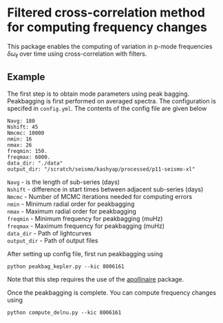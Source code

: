 # Filtered cross-correlation method for computing frequency changes

This package enables the computing of variation in p-mode frequencies $\delta\omega_\ell$ over time using cross-correlation with filters. 

## Example

The first step is to obtain mode parameters using peak bagging. Peakbagging is first performed on averaged spectra. The configuration is specifed in `config.yml`. The contents of the config file are given below

```
Navg: 180
Nshift: 45
Nmcmc: 10000
nmin: 16
nmax: 26
freqmin: 150.
freqmax: 6000.
data_dir: "./data"
output_dir: "/scratch/seismo/kashyap/processed/p11-seismo-xl"
```
`Navg` - is the length of sub-series (days)  
`Nshift` - difference in start times between adjacent sub-series (days)  
`Nmcmc` - Number of MCMC iterations needed for computing errors  
`nmin` - Minimum radial order for peakbagging  
`nmax` - Maximum radial order for peakbagging  
`freqmin` - Minimum frequency for peakbagging (muHz)  
`freqmax` - Maximum frequency for peakbagging (muHz)  
`data_dir` - Path of lightcurves  
`output_dir` - Path of output files  

After setting up config file, first run peakbagging using 
```
python peakbag_kepler.py --kic 8006161
```
Note that this step requires the use of the [apollinaire](https://gitlab.com/sybreton/apollinaire) package.

Once the peakbagging is complete. You can compute frequency changes using
```
python compute_delnu.py --kic 8006161
```

